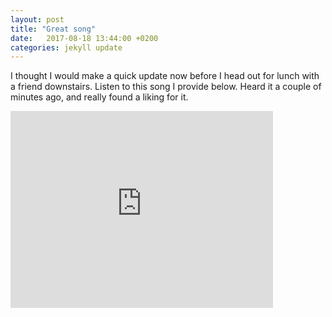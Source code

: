 ```yaml
---
layout: post
title: "Great song"
date:   2017-08-18 13:44:00 +0200
categories: jekyll update
---
```



I thought I would make a quick update now before I head out for lunch with a friend downstairs. Listen to this song I provide below. Heard it a couple of minutes ago, and really found a liking for it.

<iframe width="420" height="315" src="https://www.youtube.com/watch?v=_W74i7YuMKc" frameborder="0" allowfullscreen></iframe>
